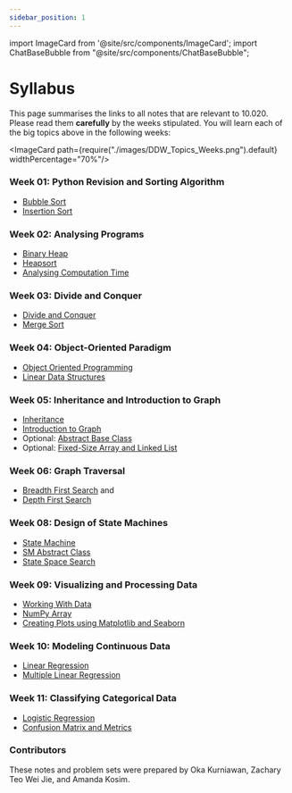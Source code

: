 ```yaml
---
sidebar_position: 1
---
```


import ImageCard from '@site/src/components/ImageCard';
import ChatBaseBubble from "@site/src/components/ChatBaseBubble";

# Syllabus

<ChatBaseBubble/>
<ImageCard path={require("./images/DDW-2023.drawio.png").default} widthPercentage="40%"/>

This page summarises the links to all notes that are relevant to 10.020. Please read them **carefully** by the weeks stipulated. You will learn each of the big topics above in the following weeks:

<ImageCard path={require("./images/DDW_Topics_Weeks.png").default} widthPercentage="70%"/>

### Week 01: Python Revision and Sorting Algorithm

- [Bubble Sort](/notes/sorting-algorithms/bubble-sort)
- [Insertion Sort](/notes/sorting-algorithms/insertion-sort)

### Week 02: Analysing Programs

- [Binary Heap](/notes/heap-complexity/binary-heap)
- [Heapsort](/notes/heap-complexity/heapsort)
- [Analysing Computation Time](/notes/heap-complexity/computation-time)

### Week 03: Divide and Conquer

- [Divide and Conquer](/notes/divide-and-conquer/divide-and-conquer)
- [Merge Sort](/notes/divide-and-conquer/merge-sort)

### Week 04: Object-Oriented Paradigm

- [Object Oriented Programming](/notes/oop/oop)
- [Linear Data Structures](/notes/oop/linear-dt)

### Week 05: Inheritance and Introduction to Graph

- [Inheritance](/notes/inheritance-graph/inheritance)
- [Introduction to Graph](/notes/inheritance-graph/basics-graph)
- Optional: [Abstract Base Class](/notes/inheritance-graph/abc)
- Optional: [Fixed-Size Array and Linked List](/notes/inheritance-graph/array-linkedlist)

### Week 06: Graph Traversal

- [Breadth First Search](/notes/graph-traversal/bfs) and 
- [Depth First Search](/notes/graph-traversal/dfs)

### Week 08: Design of State Machines

- [State Machine](/notes/sm/state-machine)
- [SM Abstract Class](/notes/sm/state-machine-abc)
- [State Space Search](/notes/sm/state-space-search)

### Week 09: Visualizing and Processing Data

- [Working With Data](/notes/data-visualization/working-with-data)
- [NumPy Array](/notes/data-visualization/numpy-array)
- [Creating Plots using Matplotlib and Seaborn](/notes/data-visualization/visualisation)

### Week 10: Modeling Continuous Data

- [Linear Regression](/notes/regression/linear-regresion)
- [Multiple Linear Regression](/notes/regression/multiple-linear-regression)

### Week 11: Classifying Categorical Data

- [Logistic Regression](/notes/classification/logistic-regression)
- [Confusion Matrix and Metrics](/notes/classification/metrics)


### Contributors

These notes and problem sets were prepared by Oka Kurniawan, Zachary Teo Wei Jie, and Amanda Kosim.
